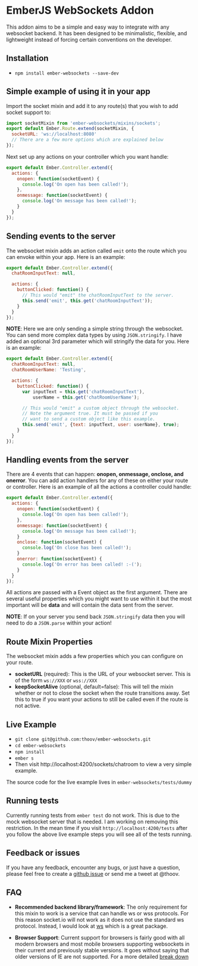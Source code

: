 # EmberJS WebSockets Addon

This addon aims to be a simple and easy way to integrate with any websocket
backend. It has been designed to be minimalistic, flexible, and lightweight instead of
forcing certain conventions on the developer.

## Installation

* `npm install ember-websockets --save-dev`

## Simple example of using it in your app

Import the socket mixin and add it to any route(s) that you wish
to add socket support to:

```javascript
import socketMixin from 'ember-websockets/mixins/sockets';
export default Ember.Route.extend(socketMixin, {
  socketURL: 'ws://localhost:8080'
  // There are a few more options which are explained below
});
```

Next set up any actions on your controller which you want handle:

```javascript
export default Ember.Controller.extend({
  actions: {
    onopen: function(socketEvent) {
      console.log('On open has been called!');
    },
    onmessage: function(socketEvent) {
      console.log('On message has been called!');
    }
  }
});
```

## Sending events to the server

The websocket mixin adds an action called `emit` onto the route which you can envoke
within your app. Here is an example:

```javascript
export default Ember.Controller.extend({
  chatRoomInputText: null,

  actions: {
    buttonClicked: function() {
      // This would "emit" the chatRoomInputText to the server.
      this.send('emit', this.get('chatRoomInputText'));
    }
  }
});
```

**NOTE**: Here we are only sending a simple string through the websocket. You can send more complex data types by using
`JSON.stringify`. I have added an optional 3rd parameter which will stringify the data for you. Here is an example:

```javascript
export default Ember.Controller.extend({
  chatRoomInputText: null,
  chatRoomUserName: 'Testing',

  actions: {
    buttonClicked: function() {
      var inputText = this.get('chatRoomInputText'),
          userName = this.get('chatRoomUserName');

      // This would "emit" a custom object through the websocket.
      // Note the argument true. It must be passed if you
      // want to send a custom object like this example.
      this.send('emit', {text: inputText, user: userName}, true);
    }
  }
});
```

## Handling events from the server

There are 4 events that can happen: **onopen, onmessage, onclose, and onerror**. You can add action handlers for any of
these on either your route or controller. Here is an example of all the actions a controller could handle:

```javascript
export default Ember.Controller.extend({
  actions: {
    onopen: function(socketEvent) {
      console.log('On open has been called!');
    },
    onmessage: function(socketEvent) {
      console.log('On message has been called!');
    }
    onclose: function(socketEvent) {
      console.log('On close has been called!');
    }
    onerror: function(socketEvent) {
      console.log('On error has been called! :-(');
    }
  }
});
```

All actions are passed with a Event object as the first argument. There are several useful properties which you might
want to use within it but the most important will be **data** and will contain the data sent from the server.

**NOTE**: If on your server you send back `JSON.stringify` data then you will need to do a `JSON.parse` within your action!

## Route Mixin Properties

The websocket mixin adds a few properties which you can configure on your route.

* **socketURL** (required): This is the URL of your websocket server. This is of the form `ws://XXX` or `wss://XXX`
* **keepSocketAlive** (optional, default=false): This will tell the mixin whether or not to close the socket when the route transitions away. Set this to true if you want your actions to still be called even if the route is not active.

## Live Example

* `git clone git@github.com:thoov/ember-websockets.git`
* `cd ember-websockets`
* `npm install`
* `ember s`
* Then visit http://localhost:4200/sockets/chatroom to view a very simple example.

The source code for the live example lives in `ember-websockets/tests/dummy`

## Running tests

Currently running tests from `ember test` do not work. This is due to the mock websocket server that is needed. I am
working on removing this restriction. In the mean time if you visit `http://localhost:4200/tests` after you follow the
above live example steps you will see all of the tests running.

## Feedback or issues

If you have any feedback, encounter any bugs, or just have a question, please feel free to create a [github issue](https://github.com/thoov/ember-websockets/issues/new) or send me a tweet at @thoov.

## FAQ

* **Recommended backend library/framework**: The only requirement for this mixin to work is a service that can handle ws or wss protocols.
For this reason socket.io will not work as it does not use the standard ws protocol. Instead, I would look at [ws](https://github.com/einaros/ws)
which is a great package.

* **Browser Support**: Current support for browsers is fairly good with all modern browsers and most mobile browsers
supporting websockets in their current and previously stable versions. It goes without saying that older versions of IE are
not supported. For a more detailed [break down](http://caniuse.com/#feat=websockets)
